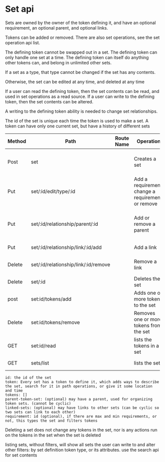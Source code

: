 # Set api


Sets are owned by the owner of the token defining it, and have an optional requirement,
an optional parent, and optional links. 

Tokens can be added or removed. There are also set operations, see the set operation api list.

The defining token cannot be swapped out in a set. The defining token can only handle one set at a time. The defining token can itself do anything other tokens can, 
and belong in unlimited other sets.

If a set as a type, that type cannot be changed if the set has any contents.

Otherwise, the set can be edited at any time, and deleted at any time

If a user can read the defining token, then the set contents can be read, and used in set operations as a read source.
If a user can write to the defining token, then the set contents can be altered.

A writing to the defining token ability is needed to change set relationships.

The id of the set is unique each time the token is used to make a set. A token can have only one current set, but have a history of different sets


| Method | Path                                 | Route Name | Operation                                          | Args                                                  |
|--------|--------------------------------------|------------|----------------------------------------------------|-------------------------------------------------------|
| Post   | set                                  |            | Creates a set                                      | Token, and optional type, parent, links               |
| Put    | set/:id/edit/type/:id                |            | Add a requirement, change a requirement, or remove | the requirement id, or null (to remove)               |
| Put    | set/:id/relationship/parent/:id      |            | Add or remove a parent                             | Change the parent by giving id, or remove any by null |
| Put    | set/:id/relationship/link/:id/add    |            | Add a link                                         | the set to link to                                    |
| Delete | set/:id/relationship/link/:id/remove |            | Remove a link                                      | the set that is already linked to                     |
| Delete | set/:id                              |            | Deletes the set                                    | the set id to delete                                  |
| post   | set:id/tokens/add                    |            | Adds one or more tokens to the set                 | ids of tokens                                         |
| Delete | set:id/tokens/remove                 |            | Removes one or more tokens from the set            | ids of tokens                                         |
| GET    | set:id/read                          |            | lists the tokens in a set                          | optional requirements filter                          |
| GET    | sets/list                            |            | lists the sets                                     | optional filters                                      |


    id: the id of the set
    token: Every set has a token to define it, which adds ways to describe the set, search for it in path operations, or give it some location and time
    tokens: []
    parent-token-set: (optional) may have a parent, used for organizing token sets. (cannot be cyclic)
    linked-sets: (optional) may have links to other sets (can be cyclic so two sets can link to each other)
    requirement: id (optional), if there are max and min requirements, or not, this types the set and filters tokens


Deleting a set does not change any tokens in the set, nor is any actions run on the tokens in the set when the set is deleted

listing sets, without filters, will show all sets the user can write to and alter 
other filters: by set definition token type, or its attributes. use the search api for set contents